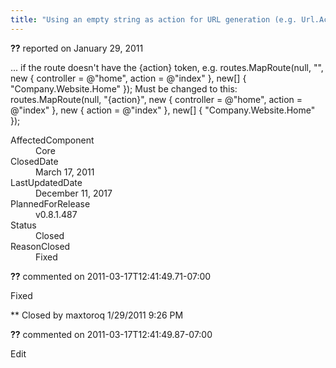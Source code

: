 ```yaml
---
title: "Using an empty string as action for URL generation (e.g. Url.Action(\"\")) does not work #32"
---
```

<div class="issue-report"><div class="issue-header"><b>??</b> reported on <time datetime="2011-01-29T21:07:46.47-08:00">January 29, 2011</time></div><div class="issue-message" markdown="1">

... if the route doesn't have the {action} token, e.g.&#xD;
&#xD;
routes.MapRoute(null, "",&#xD;
   new { controller = @"home", action = @"index" },&#xD;
   new[] { "Company.Website.Home" });&#xD;
&#xD;
Must be changed to this:&#xD;
&#xD;
routes.MapRoute(null, "{action}", &#xD;
   new { controller = @"home", action = @"index" }, &#xD;
   new { action = @"index" }, &#xD;
   new[] { "Company.Website.Home" });

</div><div class="issue-footer"><dl><dt>AffectedComponent</dt><dd>Core</dd><dt>ClosedDate</dt><dd><time datetime="2011-03-17T12:42:27.857-07:00">March 17, 2011</time></dd><dt>LastUpdatedDate</dt><dd><time datetime="2017-12-11T02:15:56.247-08:00">December 11, 2017</time></dd><dt>PlannedForRelease</dt><dd>v0.8.1.487</dd><dt>Status</dt><dd>Closed</dd><dt>ReasonClosed</dt><dd>Fixed</dd></dl></div></div><div id="comment-77652" class="issue-comment"><div class="issue-header"><b>??</b> commented on 2011-03-17T12:41:49.71-07:00</div><div class="issue-message" markdown="1">

Fixed&#xD;


** Closed by maxtoroq 1/29/2011 9:26 PM

</div></div><div id="comment-77653" class="issue-comment"><div class="issue-header"><b>??</b> commented on 2011-03-17T12:41:49.87-07:00</div><div class="issue-message" markdown="1">

Edit

</div></div>